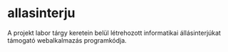 # allasinterju
A projekt labor tárgy keretein belül létrehozott informatikai állásinterjúkat támogató webalkalmazás programkódja.
